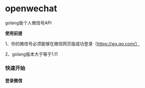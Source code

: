# openwechat
golang版个人微信号API





**使用前提**

1、你的微信号必须能够在微信网页版成功登录（https://wx.qq.com/）

2、golang版本大于等于1.11



### 快速开始

#### 登录微信

```golang

```





